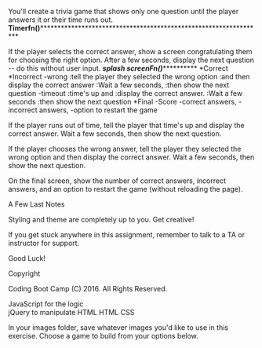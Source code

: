  
You'll create a trivia game that shows only one question until the player answers it or their time runs out.
******Timerfn()***********************************************************************


If the player selects the correct answer, show a screen congratulating them for choosing the right option. After a few seconds, display the next question -- do this without user input.
*******************************splash screenFn()*****************************************
	*Correct
	*Incorrect
		-wrong
			:tell the player they selected the wrong option 
			:and then display the correct answer
			:Wait a few seconds, 
			:then show the next question
		-timeout
			:time's up and 
			:display the correct answer.
			:Wait a few seconds
			:then show the next question
	*Final
		-Score
			-correct answers, 
			-incorrect answers, 
		-option to restart the game



<!-- The scenario is similar for wrong answers and time-outs. -->

If the player runs out of time, tell the player that time's up and display the correct answer. Wait a few seconds, then show the next question.

If the player chooses the wrong answer, tell the player they selected the wrong option and then display the correct answer. Wait a few seconds, then show the next question.


On the final screen, show the number of correct answers, incorrect answers, and an option to restart the game (without reloading the page).

A Few Last Notes

Styling and theme are completely up to you. Get creative!

If you get stuck anywhere in this assignment, remember to talk to a TA or instructor for support.

Good Luck!

Copyright

Coding Boot Camp (C) 2016. All Rights Reserved.



 JavaScript for the logic  
 jQuery to manipulate HTML
 HTML
 CSS

<!-- Create a GitHub repo called TriviaGame, then clone the repo to your computer. -->

<!-- Create a file inside of the TriviaGame folder called index.html. This is where you'll mark up all of your HTML. -->

<!-- Don't forget to include a script tag with the jQuery library.
Create a folder inside of the TriviaGame folder called assets. -->

<!-- Inside assets, create three folders: css, javascript, images
In your css folder, create a style.css file. -->
<!-- In your javascript folder, create an app.js file; here you'll write all of your JavaScript and jQuery. -->

In your images folder, save whatever images you'd like to use in this exercise.
Choose a game to build from your options below.

<!-- Option One: Basic Quiz (Timed Form)

Basic

Click Here to Watch the Demo.

You'll create a trivia form with multiple choice or true/false options (your choice).

The player will have a limited amount of time to finish the quiz.

The game ends when the time runs out. The page will reveal the number of questions that players answer correctly and incorrectly.
Don't let the player pick more than one answer per question.

Don't forget to include a countdown timer. -->